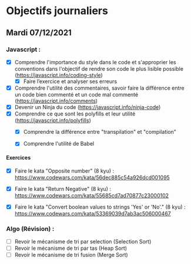 # Objectifs journaliers

## Mardi 07/12/2021 

### Javascript :

* [X] Comprendre l'importance du style dans le code et s'approprier les conventions dans l'objectif de rendre son code le plus lisible possible (https://javascript.info/coding-style)
  * [X] Faire l’exercice et analyser ses erreurs
* [X] Comprendre l'utilité des commentaires, savoir faire la différence entre un code bien commenté et un code mal commenté (https://javascript.info/comments)
* [X] Devenir un Ninja du code (https://javascript.info/ninja-code)
* [X] Comprendre ce que sont les polyfills et leur utilité (https://javascript.info/polyfills)
  * [X] Comprendre la différence entre "transpilation" et "compilation"
  * [X] Comprendre l'utilité de Babel
  

#### Exercices

* [X] Faire le kata "Opposite number" (8 kyu) : https://www.codewars.com/kata/56dec885c54a926dcd001095
* [X] Faire le kata "Return Negative" (8 kyu) : https://www.codewars.com/kata/55685cd7ad70877c23000102
* [X] Faire le kata "Convert boolean values to strings 'Yes' or 'No'." (8 kyu) : https://www.codewars.com/kata/53369039d7ab3ac506000467


### Algo (Révision) : 

  * [ ] Revoir le mécanisme de tri par selection (Selection Sort)
  * [ ] Revoir le mécanisme de tri par tas (Heap Sort)
  * [ ] Revoir le mécanisme de tri fusion (Merge Sort)
